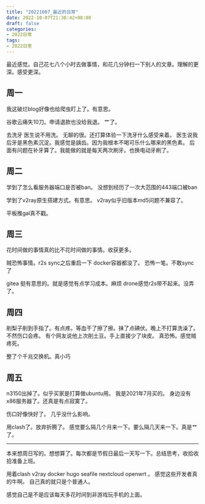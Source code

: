 ```yaml
---
title: "20221007_最近的日常"
date: 2022-10-07T21:38:42+08:00
draft: false
categories:
- 2022日常
tags:
- 2022日常
---
```












最近感觉。自己花七八个小时去做事情，和花几分钟扫一下别人的文章。理解的更深。感受更深。

## 周一

我这破烂blog好像也给爬虫盯上了。有意思。

谷歌云痛失10刀。申请退款也没给我退。 艹了。

去洗牙 医生说不用洗。
无聊的很。还打算体验一下洗牙什么感受来着。
医生说我后牙是黑色素沉淀。我感觉是龋齿。因为我根本不喝可乐什么哪来的黑色素。
后面有问题在补牙算了。我能做的就是每天两次刷牙。也换电动牙刷了。

## 周二

学到了怎么看服务器端口是否被ban。 没想到经历了一次大范围的443端口被ban

学到了v2ray原生搭建方式。有意思。
v2ray似乎旧版本md5问题不兼容了。 

平板推gal真不戳。

## 周三

花时间做的事情真的比不花时间做的事情。收获更多。

贼恐怖事情。r2s sync之后重启一下 docker容器都没了。 恐怖一笔。不敢sync了

gitea 挺有意思的。就是感觉有点学习成本。麻烦 
drone感觉r2s带不起来。没弄了。



## 周四

削梨子削到手指了。有点疼。等血干了擦了擦。抹了点碘伏。晚上不打算洗澡了。不然伤口会疼。 
有个网友说他上次削土豆。手上直接少了块皮。  真恐怖。感觉贼疼死。

整了个千兆交换机。真小巧

## 周五

n3150出掉了。似乎买家是打算做ubuntu用。 
我是2021年7月买的。
身边没有x86服务器了。还真是有点寂寞了。

伤口好像快好了。 几乎没什么影响。

用clash了。放弃折腾了。  感觉要么隔几个月来一下。要么隔几天来一下。真是艹了。

---

本来想周日写的。想想算了。每次都是节假日最后一天写一下。总结思考，收拾收拾准备上班。

用着clash v2ray docker hugo seafile nextcloud openwrt 。 感觉这些开发者真的牛啊。 自己真的就只是个普通人。

感觉自己是不是应该每天多花时间到非游戏玩手机的上面。